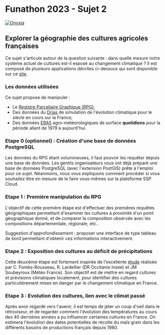 # Funathon 2023 - Sujet 2

[![Onyxia](https://img.shields.io/badge/Launch-Datalab-orange?logo=R)](https://datalab.sspcloud.fr/launcher/ide/rstudio?autoLaunch=true&onyxia.friendlyName=%C2%ABSujet%202%C2%BB&init.personalInit=%C2%ABhttps%3A%2F%2Fraw.githubusercontent.com%2FInseeFrLab%2Ffunathon2023_sujet2%2Fmain%2Finit.sh%C2%BB)

## Explorer la géographie des cultures agricoles françaises

Ce sujet s'articule autour de la question suivante : dans quelle mesure notre système actuel de cultures est-il exposé au changement climatique ? Il est composé de plusieurs applications décrites ci-dessous qui sont disponible sur ce [site](https://inseefrlab.github.io/funathon2023_sujet2/).

### Les données utilisées

Ce sujet propose de manipuler :

- Le [Registre Parcellaire Graphique (RPG)](https://www.data.gouv.fr/fr/datasets/registre-parcellaire-graphique-rpg-contours-des-parcelles-et-ilots-culturaux-et-leur-groupe-de-cultures-majoritaire/);
- Des données du [Drias](http://www.drias-climat.fr/decouverte) de simulation de l'évolution climatique pour le siècle en cours sur la France;
- Des données [ERA5](https://cds.climate.copernicus.eu/cdsapp#!/dataset/sis-agrometeorological-indicators) agro-météorologiques de surface **quotidiens** pour la période allant de 1979 à aujourd'hui.

### Etape 0 (optionnel) : Création d'une base de données PostgreSQL

Les données du RPG étant volumineuses, il faut pouvoir les requêter depuis une base de données. Les gentils organisateurs vous ont déjà préparé une base de données PostgreSQL (avec l'extension PostGIS) prête à l'emploi pour ce sujet. Néanmoins, nous vous expliquons comment procéder si vous souhaitez être en mesure de le faire vous-mêmes sur la plateforme SSP Cloud.

### Etape 1 : Première manipulation du RPG

L'objectif de cette première étape est d'effectuer des premières requêtes géographiques permettant d'examiner les cultures à proximité d'un point géographique donné, et de comparer la composition observée avec les compositions départementale, régionale, etc..

Suggestion d'approfondissement : proposer une interface de type tableau de bord permettant d'obtenir ces informations interactivement.

### Etape 2 : Exposition des cultures au déficit de précipitations

Cette deuxième étape est fortement inspirée de l'excellente [étude](https://www.insee.fr/fr/statistiques/6522912) réalisée par C. Fontès-Rousseau, R. Lardellier (DR Occitanie Insee) et JM Soubeyroux (Météo France). Son objectif est de mettre en regard cultures et prévisions climatiques localement, pour identifier des cultures particulièrement mises en danger par le changement climatique en France.

### Etape 3 : Evolution des cultures, lien avec le climat passé

Après avoir regardé vers l'avenir, il est temps de jeter un coup d'oeil dans le rétroviseur, et de regarder comment l'évolution des températures au cours des 40 dernières années a pu influencer certaines cultures en France. On estimera l'évolution des dates potentielles de récolte du maïs grain dans les différents bassins de productions français depuis 1980.

